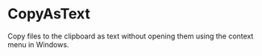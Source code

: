 # CopyAsText
Copy files to the clipboard as text without opening them using the context menu in Windows.
